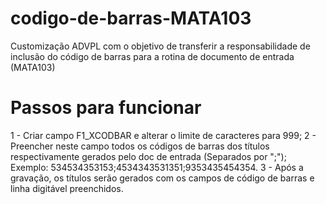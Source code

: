 # codigo-de-barras-MATA103
Customização ADVPL com o objetivo de transferir a responsabilidade de inclusão do código de barras para a rotina de documento de entrada (MATA103)

# Passos para funcionar
1 - Criar campo F1_XCODBAR e alterar o limite de caracteres para 999;
2 - Preencher neste campo todos os códigos de barras dos títulos respectivamente gerados pelo doc de entrada (Separados por ";"); 
Exemplo: 534534353153;4534343531351;9353435454354.
3 - Após a gravação, os títulos serão gerados com os campos de código de barras e linha digitável preenchidos.
